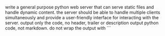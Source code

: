 write a general purpose python web server that can serve static files and handle dynamic content. the server should be able to handle multiple clients simultaneously and provide a user-friendly interface for interacting with the server.
output only the code, no header, trailer or description
output python code, not markdown. do not wrap the output with ```
